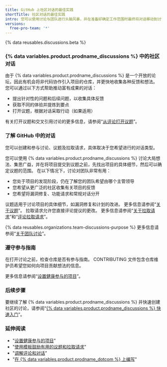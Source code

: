 ```yaml
---
title: GitHub 上社区对话的最佳实践
shortTitle: 社区对话的最佳实践
intro: 您可以使用讨论与团队进行头脑风暴，并在准备好确定工作范围时最终将对话移动到讨论中。
versions:
  free-pro-team: '*'
---
```


{% data reusables.discussions.beta %}

### {% data variables.product.prodname_discussions %} 中的社区对话

由于 {% data variables.product.prodname_discussions %} 是一个开放的论坛，因此有机会将非代码协作引入项目的仓库，并更快地收集各种反馈和想法。 您可以通过以下方式帮助推动富有成果的对话：

- 提出针对性的问题和后续问题，以收集具体反馈
- 获取不同的体验并提炼到要点
- 打开议题，根据对话采取行动（如果适用）

有关打开议题和交叉引用讨论的更多信息，请参阅“[从评论打开议题](/github/managing-your-work-on-github/opening-an-issue-from-a-comment)”。

### 了解 GitHub 中的对话

您可以创建和参与讨论、议题及拉取请求，具体取决于您希望进行的对话类型。

您可以使用 {% data variables.product.prodname_discussions %} 讨论大局想法、集思广益，并在将项目提交到议题之前，先找出项目的具体细节，然后可以确定议题的范围。 在以下情况下，讨论对团队非常有用：
- 您处于项目的发现阶段，仍在了解您的团队希望由哪个主管领导
- 您希望从更广泛的社区收集有关项目的反馈
- 您希望将漏洞修复、功能请求和常规对话分开

议题适用于讨论项目的具体细节，如漏洞修复和计划的改进。 更多信息请参阅“[关于议题](/articles/about-issues)”。 拉取请求允许您直接评论提议的更改。 更多信息请参阅“[关于拉取请求](/articles/about-pull-requests)”和“[评论拉取请求](/articles/commenting-on-a-pull-request)”。

{% data reusables.organizations.team-discussions-purpose %} 更多信息请参阅“[关于团队讨论](/organizations/collaborating-with-your-team/about-team-discussions)”。

### 遵守参与指南

在打开讨论之前，检查仓库是否有参与指南。 CONTRIBUTING 文件包含仓库维护员希望您如何向项目贡献想法的信息。

更多信息请参阅“[设置健康参与的项目](/communities/setting-up-your-project-for-healthy-contributions)”。

### 后续步骤

要继续了解 {% data variables.product.prodname_discussions %} 并快速创建社区的讨论，请参阅“[{% data variables.product.prodname_discussions %} 快速入门](/discussions/quickstart)”。

### 延伸阅读

- "[设置健康参与的项目](/communities/setting-up-your-project-for-healthy-contributions)"
- "[使用模板鼓励有用的议题和拉取请求](/communities/using-templates-to-encourage-useful-issues-and-pull-requests)"
- "[调解评论和对话](/communities/moderating-comments-and-conversations)"
- "[在 {% data variables.product.prodname_dotcom %} 上编写](/articles/writing-on-github)"

